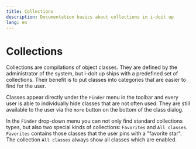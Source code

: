 ```yaml
---
title: Collections
description: Documentation basics about collections in i-doit up
lang: en
---
```


# Collections

Collections are compilations of object classes. They are defined by the administrator of the system, but i-doit up ships with a predefined set of collections. Their benefit is to put classes into categories that are easier to find for the user.

Classes appear directly under the `Finder` menu in the toolbar and every user is able to individually hide classes that are not often used. They are still available to the user via the `more` button on the bottom of the class dialog.

In the `Finder` drop-down menu you can not only find standard collections types, but also two special kinds of collections: `Favorites` and `All classes`. `Favorites` contains those classes that the user pins with a "favorite star". The collection `All classes` always show all classes which are enabled.

